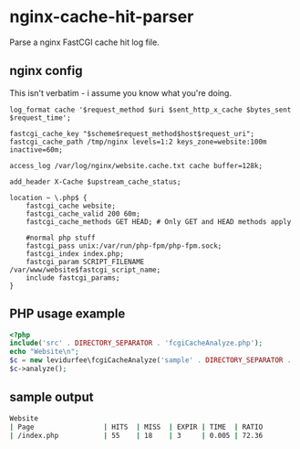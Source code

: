 # nginx-cache-hit-parser

Parse a nginx FastCGI cache hit log file.

## nginx config

This isn't verbatim - i assume you know what you're doing.

```nginx
log_format cache '$request_method $uri $sent_http_x_cache $bytes_sent $request_time';

fastcgi_cache_key "$scheme$request_method$host$request_uri";
fastcgi_cache_path /tmp/nginx levels=1:2 keys_zone=website:100m inactive=60m;

access_log /var/log/nginx/website.cache.txt cache buffer=128k;

add_header X-Cache $upstream_cache_status;

location ~ \.php$ {
	fastcgi_cache website;
	fastcgi_cache_valid 200 60m;
	fastcgi_cache_methods GET HEAD; # Only GET and HEAD methods apply

	#normal php stuff
	fastcgi_pass unix:/var/run/php-fpm/php-fpm.sock;
	fastcgi_index index.php;
	fastcgi_param SCRIPT_FILENAME /var/www/website$fastcgi_script_name;
	include fastcgi_params; 
}
```

## PHP usage example

```php
<?php
include('src' . DIRECTORY_SEPARATOR . 'fcgiCacheAnalyze.php');
echo "Website\n";
$c = new levidurfee\fcgiCacheAnalyze('sample' . DIRECTORY_SEPARATOR . 'website.cache.txt');
$c->analyze();
```

## sample output

```bash
Website
| Page                 | HITS  | MISS  | EXPIR | TIME  | RATIO
| /index.php           | 55    | 18    | 3     | 0.005 | 72.36

```